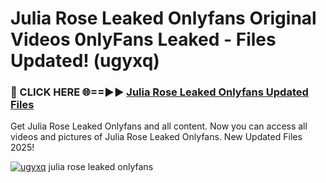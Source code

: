 # Julia Rose Leaked Onlyfans Original Videos 0nlyFans Leaked - Files Updated! (ugyxq)

<h3>🔴 CLICK HERE 🌐==►► <a href="https://tinyurl.com/2wckxsce" rel="nofollow">Julia Rose Leaked Onlyfans Updated Files</a></h3>

Get Julia Rose Leaked Onlyfans and all content. Now you can access all videos and pictures of Julia Rose Leaked Onlyfans. New Updated Files 2025!

[![ugyxq](https://i.imgur.com/AFduVYN.gif)](https://tinyurl.com/2wckxsce)
julia rose leaked onlyfans